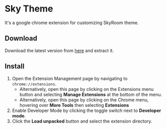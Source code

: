 # Sky Theme
It's a google chrome extension for customizing SkyRoom theme.
## Download
Download the latest version from [here](https://github.com/Hamedamz/sky-theme/releases) and extract it. 
## Install 
1.  Open the Extension Management page by navigating to  `chrome://extensions`.
    -   Alternatively, open this page by clicking on the Extensions menu button and selecting  **Manage Extensions**  at the bottom of the menu.
    -   Alternatively, open this page by clicking on the Chrome menu, hovering over  **More Tools**  then selecting  **Extensions**
2.  Enable Developer Mode by clicking the toggle switch next to  **Developer mode**.
3.  Click the  **Load unpacked**  button and select the extension directory.
